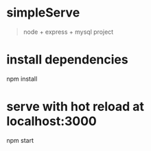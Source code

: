 # simpleServe

> node + express + mysql project
>

# install dependencies
npm install

# serve with hot reload at localhost:3000
npm start